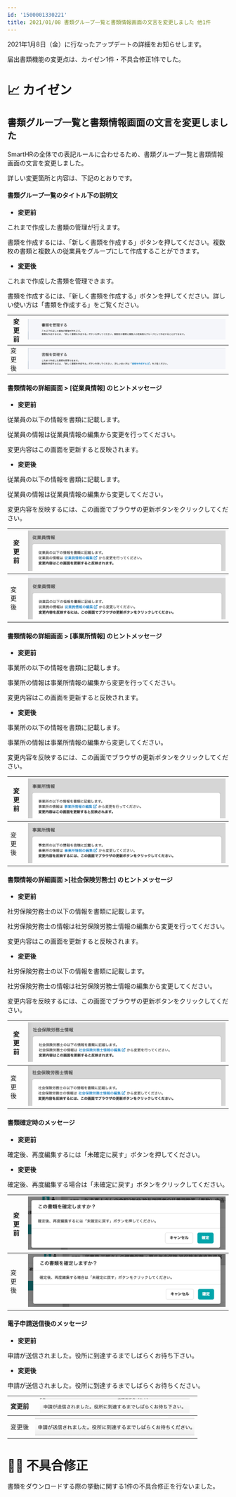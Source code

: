 ```yaml
---
id: '1500001330221'
title: 2021/01/08 書類グループ一覧と書類情報画面の文言を変更しました 他1件
---
```

2021年1月8日（金）に行なったアップデートの詳細をお知らせします。

届出書類機能の変更点は、カイゼン1件・不具合修正1件でした。

# 📈 カイゼン

## 書類グループ一覧と書類情報画面の文言を変更しました

SmartHRの全体での表記ルールに合わせるため、書類グループ一覧と書類情報画面の文言を変更しました。

詳しい変更箇所と内容は、下記のとおりです。

#### 書類グループ一覧のタイトル下の説明文

- **変更前**

これまで作成した書類の管理が行えます。

書類を作成するには、「新しく書類を作成する」ボタンを押してください。複数枚の書類と複数人の従業員をグループにして作成することができます。

- **変更後**

これまで作成した書類を管理できます。

書類を作成するには、「新しく書類を作成する」ボタンを押してください。詳しい使い方は「書類を作成する」をご覧ください。

| 変更前 | ![__________2021-01-08_16_46_08.png](./__________2021-01-08_16_46_08.png) |
| --- | --- |
| 変更後 | ![__________2021-01-12_10_24_02.png](./__________2021-01-12_10_24_02.png) |

#### 書類情報の詳細画面 > **\[従業員情報\]** のヒントメッセージ

- **変更前**

従業員の以下の情報を書類に記載します。

従業員の情報は従業員情報の編集から変更を行ってください。

変更内容はこの画面を更新すると反映されます。

- **変更後**

従業員の以下の情報を書類に記載します。

従業員の情報は従業員情報の編集から変更してください。

変更内容を反映するには、この画面でブラウザの更新ボタンをクリックしてください。

| 変更前 | ![__________2021-01-08_16_49_33.png](./__________2021-01-08_16_49_33.png) |
| --- | --- |
| 変更後 | ![__________2021-01-12_10_28_42.png](./__________2021-01-12_10_28_42.png) |

#### 書類情報の詳細画面 > **\[事業所情報\]** のヒントメッセージ

- **変更前**

事業所の以下の情報を書類に記載します。

事業所の情報は事業所情報の編集から変更を行ってください。

変更内容はこの画面を更新すると反映されます。

- **変更後**

事業所の以下の情報を書類に記載します。

事業所の情報は事業所情報の編集から変更してください。

変更内容を反映するには、この画面でブラウザの更新ボタンをクリックしてください。

| 変更前 | ![__________2021-01-08_16_49_40.png](./__________2021-01-08_16_49_40.png) |
| --- | --- |
| 変更後 | ![__________2021-01-12_10_32_29.png](./__________2021-01-12_10_32_29.png) |

#### 書類情報の詳細画面 >****\[社会保険労務士\]**** のヒントメッセージ

- **変更前**

社労保険労務士の以下の情報を書類に記載します。

社労保険労務士の情報は社労保険労務士情報の編集から変更を行ってください。

変更内容はこの画面を更新すると反映されます。

- **変更後**

社労保険労務士の以下の情報を書類に記載します。

社労保険労務士の情報は社労保険労務士情報の編集から変更してください。

変更内容を反映するには、この画面でブラウザの更新ボタンをクリックしてください。

| 変更前 | ![__________2021-01-08_16_49_45.png](./__________2021-01-08_16_49_45.png) |
| --- | --- |
| 変更後 | ![__________2021-01-12_10_35_31.png](./__________2021-01-12_10_35_31.png) |

#### 書類確定時のメッセージ

- **変更前**

確定後、再度編集するには「未確定に戻す」ボタンを押してください。

- **変更後**

確定後、再度編集する場合は「未確定に戻す」ボタンをクリックしてください。

| 変更前 | ![__________2021-01-08_16_51_05.png](./__________2021-01-08_16_51_05.png) |
| --- | --- |
| 変更後 | ![__________2021-01-12_10_38_13.png](./__________2021-01-12_10_38_13.png) |

#### 電子申請送信後のメッセージ

- **変更前**

申請が送信されました。役所に到達するまでしばらくお待ち下さい。

- **変更後**

申請が送信されました。役所に到達するまでしばらくお待ちください。

| 変更前 | ![upload_5202fa36058fd9215162f3a1ebfe916a.png](./upload_5202fa36058fd9215162f3a1ebfe916a.png) |
| --- | --- |
| 変更後 | ![upload_d431652768a42661724146ca3b108cfd.png](./upload_d431652768a42661724146ca3b108cfd.png) |

# 👨‍⚕️ 不具合修正

書類をダウンロードする際の挙動に関する1件の不具合修正を行ないました。
